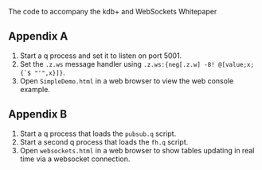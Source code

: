 The code to accompany the kdb+ and WebSockets Whitepaper 

Appendix A
----------

1.  Start a q process and set it to listen on port 5001.
2.  Set the `.z.ws` message handler using ``.z.ws:{neg[.z.w] -8! @[value;x;{`$ "'",x}]}``.
3.  Open `SimpleDemo.html` in a web browser to view the web console example.

Appendix B
----------

1.  Start a q process that loads the `pubsub.q` script.
2.  Start a second q process that loads the `fh.q` script.
3.  Open `websockets.html` in a web browser to show tables updating in real time via a websocket connection.
